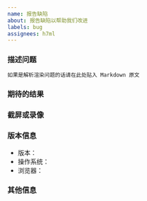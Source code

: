 ```yaml
---
name: 报告缺陷
about: 报告缺陷以帮助我们改进
labels: bug
assignees: h7ml
---
```


### 描述问题

<!-- 请尽量清晰精准地描述你碰到的问题。-->

```markdown
如果是解析渲染问题的话请在此处贴入 Markdown 原文
```

### 期待的结果

<!-- 请尽量清晰精准地描述你所期待的结果。-->

### 截屏或录像

<!--
如果可能，请尽量附加截图或录像来描述你遇到的问题。

（Windows 下推荐使用 [Screen2Gif](https://www.screentogif.com/) 进行录屏。如果是编辑器输入相关问题，使用 Screen2Gif 录制结束后请打开`图像 - 按键`）
-->

### 版本信息

- 版本：
- 操作系统：
- 浏览器：

### 其他信息

<!-- 请提供其他附加信息帮助我们诊断问题。 -->
